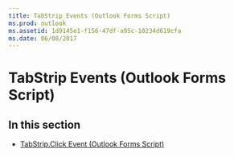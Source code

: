 ```yaml
---
title: TabStrip Events (Outlook Forms Script)
ms.prod: outlook
ms.assetid: 1d9145e1-f156-47df-a95c-10234d619cfa
ms.date: 06/08/2017
---
```



# TabStrip Events (Outlook Forms Script)

## In this section


-  [TabStrip.Click Event (Outlook Forms Script)](tabstrip-click-event-outlook-forms-script.md)
    

